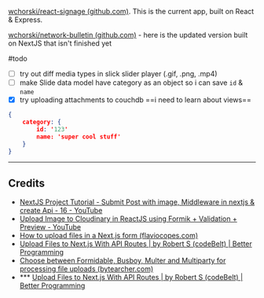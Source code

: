 [wchorski/react-signage (github.com)](https://github.com/wchorski/react-signage). This is the current app, built on React & Express.

[wchorski/network-bulletin (github.com)](https://github.com/wchorski/network-bulletin) - here is the updated version built on NextJS that isn't finished yet

#todo
- [ ] try out diff media types in slick slider player (.gif, .png, .mp4)
- [ ] make Slide data model have category as an object so i can save `id` & `name`
- [x] try uploading attachments to couchdb ==i need to learn about views==

```json
{
	category: {
		id: '123'
		name: 'super cool stuff'
	}
}
```

---
## Credits
- [NextJS Project Tutorial - Submit Post with image, Middleware in nextjs & create Api - 16 - YouTube](https://www.youtube.com/watch?v=mtkwQJXPLuI)
- [Upload Image to Cloudinary in ReactJS using Formik + Validation + Preview - YouTube](https://www.youtube.com/watch?v=PF0N5vgAlG0)
- [How to upload files in a Next.js form (flaviocopes.com)](https://flaviocopes.com/nextjs-upload-files/)
- [Upload Files to Next.js With API Routes | by Robert S (codeBelt) | Better Programming](https://betterprogramming.pub/upload-files-to-next-js-with-api-routes-839ce9f28430)
- [Choose between Formidable, Busboy, Multer and Multiparty for processing file uploads (bytearcher.com)](https://bytearcher.com/articles/formidable-vs-busboy-vs-multer-vs-multiparty/)
- *** [Upload Files to Next.js With API Routes | by Robert S (codeBelt) | Better Programming](https://betterprogramming.pub/upload-files-to-next-js-with-api-routes-839ce9f28430)